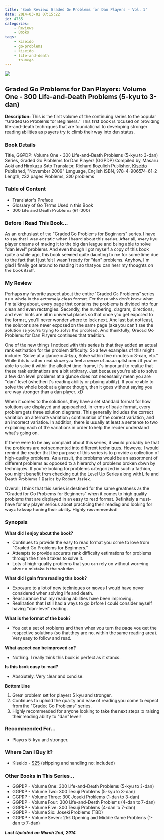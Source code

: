```yaml
---
title: 'Book Review: Graded Go Problems for Dan Players - Vol. 1'
date: 2014-03-02 07:15:22
id: 4735
categories:
	- Reviews
	- Books
tags:
	- kiseido
	- go-problems
	- kiseido
	- life-and-death
	- tsumego
---
```

![](/images/2014/02/ggpdpv1cover.jpg)

## Graded Go Problems for Dan Players: Volume One - 300 Life-and-Death Problems (5-kyu to 3-dan)

**Description:** This is the first volume of the continuing series to the popular "Graded Go Problems for Beginners." This first book is focused on providing life-and-death techniques that are foundational to developing stronger reading abilities as players try to climb their way into dan status.

<!--more-->

### Book Details

Title, GGPDP: Volume One - 300 Life-and-Death Problems (5-kyu to 3-dan)
Series, Graded Go Problems for Dan Players (GGPDP)
Compiled by, Masaru Aoki and Hirokazu Sato
Translator, Richard Bozulich
Publisher, [Kiseido](http://www.kiseido.com)
Published, "November 2009"
Language, English
ISBN, 978-4-906574-61-2
Length, 232 pages
Problems, 300 problems

### Table of Content

*   Translator's Preface
*   Glossary of Go Terms Used in this Book
*   300 Life and Death Problems (#1-300)

### Before I Read This Book...

As an enthusiast of the "Graded Go Problems for Beginners" series, I have to say that I was ecstatic when I heard about this series. After all, every kyu player dreams of making it to the big dan league and being able to solve "dan level" problems. And even though I got myself a copy of this book quite a while ago, this book seemed quite daunting to me for some time due to the fact that I just felt I wasn't ready for "dan" problems. Anyhow, I'm glad I finally got around to reading it so that you can hear my thoughts on the book itself.

### My Review

Perhaps my favorite aspect about the entire "Graded Go Problems" series as a whole is the extremely clean format. For those who don't know what I'm talking about, every page that contains the problems is divided into four clean and even rectangles. Secondly, the numbering, diagram, directions, and even hints are all in universal places so that once you get exposed to the format, you'll never wonder where to look next. And last but not least, the solutions are never exposed on the same page (aka you can't see the solution as you're trying to solve the problem). And thankfully, Graded Go Problems for Dan Players continues that tradition.

One of the new things I noticed with this series is that they added an actual rank estimation for the problem difficulty. So a few examples of this might include: "Solve at a glance = 4-kyu, Solve within five minutes = 3-dan, etc." While this is rather neat since you feel a sense of accomplishment if you're able to solve it within the allotted time-frame, it's important to realize that these rank estimations are a bit arbitrary. Just because you're able to solve a few dan level problems at a glance does not necessarily mean you are "dan" level (whether it's reading ability or playing ability). If you're able to solve the whole book at a glance though, then it goes without saying you are way stronger than a dan player. xD

When it comes to the solutions, they have a set standard format for how solutions are displayed and approached. In terms of basic format, every problem gets three solution diagrams. This generally includes the correct variation, an alternate variation / continuation of the correct variation, and an incorrect variation. In addition, there is usually at least a sentence to two explaining each of the variations in order to help the reader understand what's going on.

If there were to be any complaint about this series, it would probably be that the problems are not segmented into different techniques. However, I would remind the reader that the purpose of this series is to provide a collection of high-quality problems. As a result, the problems would be an assortment of different problems as opposed to a hierarchy of problems broken down by techniques. If you're looking for problems categorized in such a fashion, you might benefit from checking out the Level Up Series along with Life and Death Problems 1 Basics by Robert Jasiek.

Overall, I think that this series is destined for the same greatness as the "Graded for Go Problems for Beginners" when it comes to high quality problems that are displayed in an easy to read format. Definitely a must-have for any player serious about practicing their reading and looking for ways to keep honing their ability. Highly recommended!

### Synopsis

**What did I enjoy about the book?**

*   Continues to provide the easy to read format you come to love from "Graded Go Problems for Beginners."
*   Attempts to provide accurate rank difficulty estimations for problems through the time it takes to solve it.
*   Lots of high-quality problems that you can rely on without worrying about a mistake in the solution.

**What did I gain from reading this book?**

*   Exposure to a lot of new techniques or moves I would have never considered when solving life and death.
*   Reassurance that my reading abilities have been improving.
*   Realization that I still had a ways to go before I could consider myself having "dan-level" reading.

**What is the format of the book?**

*   You get a set of problems and then when you turn the page you get the respective solutions (so that they are not within the same reading area). Very easy to follow and read.

**What aspect can be improved on?**

*   Nothing. I really think this book is perfect as it stands.

**Is this book easy to read?**

*   Absolutely. Very clear and concise.

**Bottom Line**

1.  Great problem set for players 5 kyu and stronger.
2.  Continues to uphold the quality and ease of reading you come to expect from the "Graded Go Problems" series.
3.  Highly recommended for anyone looking to take the next steps to raising their reading ability to "dan" level!

### Recommended For...

*   Players 5-kyu and stronger.

### Where Can I Buy It?

*   Kiseido - [$25](http://kiseido.com/go_books.htm#K15) (shipping and handling not included)

### Other Books in This Series...

*   GGPDP - Volume One: 300 Life-and-Death Problems (5-kyu to 3-dan)
*   GGPDP - Volume Two: 300 Tesuji Problems (5-kyu to 3-dan)
*   GGPDP - Volume Three: 300 Joseki Problems (1-dan to 3-dan)
*   GGPDP - Volume Four: 300 Life-and-Death Problems (4-dan to 7-dan)
*   GGPDP - Volume Five: 300 Tesuji Problems (4-dan to 7-dan)
*   GGPDP - Volume Six: Joseki Problems (TBD)
*   GGPDP - Volume Seven: 256 Opening and Middle Game Problems (1-dan to 7-dan)

_**Last Updated on March 2nd, 2014**_